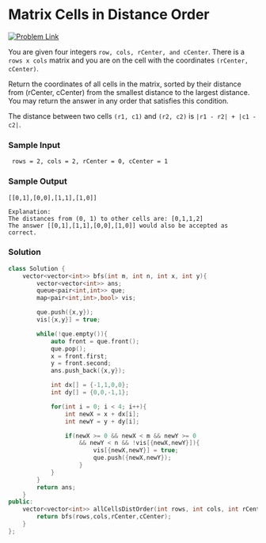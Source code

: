 # Matrix Cells in Distance Order

[![Problem Link](https://img.shields.io/badge/-LeetCode-FFA116?style=for-the-badge&logo=LeetCode&logoColor=black)](https://leetcode.com/problems/matrix-cells-in-distance-order/description/)

You are given four integers `row, cols, rCenter, and cCenter`. 
There is a `rows x cols` matrix and you are on the cell with the coordinates `(rCenter, cCenter)`.

Return the coordinates of all cells in the matrix, sorted by their distance from (rCenter, cCenter) 
from the smallest distance to the largest distance. You may return the answer in any order that satisfies this condition.

The distance between two cells `(r1, c1)` and `(r2, c2)` is `|r1 - r2| + |c1 - c2|`.

### Sample Input
```
 rows = 2, cols = 2, rCenter = 0, cCenter = 1
```

### Sample Output
```
[[0,1],[0,0],[1,1],[1,0]]

Explanation:
The distances from (0, 1) to other cells are: [0,1,1,2]
The answer [[0,1],[1,1],[0,0],[1,0]] would also be accepted as correct.
```

### Solution
```cpp
class Solution {
    vector<vector<int>> bfs(int m, int n, int x, int y){
        vector<vector<int>> ans;
        queue<pair<int,int>> que;
        map<pair<int,int>,bool> vis;

        que.push({x,y});
        vis[{x,y}] = true;

        while(!que.empty()){
            auto front = que.front();
            que.pop();
            x = front.first;
            y = front.second;
            ans.push_back({x,y});

            int dx[] = {-1,1,0,0};
            int dy[] = {0,0,-1,1};

            for(int i = 0; i < 4; i++){
                int newX = x + dx[i];
                int newY = y + dy[i];

                if(newX >= 0 && newX < m && newY >= 0 
                    && newY < n && !vis[{newX,newY}]){
                        vis[{newX,newY}] = true;
                        que.push({newX,newY});
                    }
            }
        }
        return ans;
    }
public:
    vector<vector<int>> allCellsDistOrder(int rows, int cols, int rCenter, int cCenter) {
        return bfs(rows,cols,rCenter,cCenter);
    }
};
```
